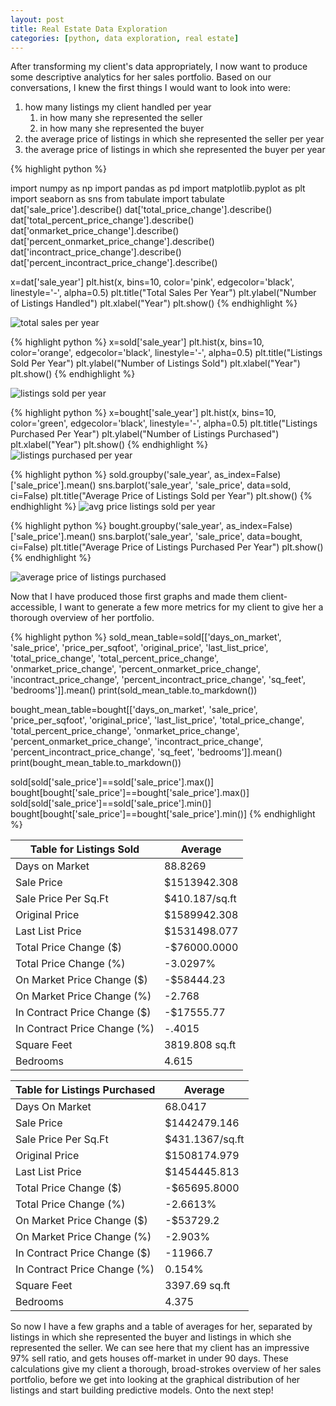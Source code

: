 ```yaml
---
layout: post
title: Real Estate Data Exploration
categories: [python, data exploration, real estate]
---
```


After transforming my client's data appropriately, I now want to produce some descriptive analytics for her sales portfolio. Based on our conversations, I knew the first things I would want to look into were:
1. how many listings my client handled per year
      1. in how many she represented the seller 
      2. in how many she represented the buyer
 2. the average price of listings in which she represented the seller per year
 3. the average price of listings in which she represented the buyer per year

{% highlight python %}

import numpy as np
import pandas as pd
import matplotlib.pyplot as plt
import seaborn as sns
from tabulate import tabulate
dat['sale_price'].describe()
dat['total_price_change'].describe()
dat['total_percent_price_change'].describe()
dat['onmarket_price_change'].describe()
dat['percent_onmarket_price_change'].describe()
dat['incontract_price_change'].describe()
dat['percent_incontract_price_change'].describe()

x=dat['sale_year']
plt.hist(x, bins=10, color='pink', edgecolor='black', linestyle='-', alpha=0.5)
plt.title("Total Sales Per Year")
plt.ylabel("Number of Listings Handled")
plt.xlabel("Year")
plt.show()
{% endhighlight %}

![total sales per year](https://user-images.githubusercontent.com/102122956/173248884-e50af173-a6c6-468b-aa40-2a315c67209b.png)

{% highlight python %}
x=sold['sale_year']
plt.hist(x, bins=10, color='orange', edgecolor='black', linestyle='-', alpha=0.5)
plt.title("Listings Sold Per Year")
plt.ylabel("Number of Listings Sold")
plt.xlabel("Year")
plt.show()
{% endhighlight %}

![listings sold per year](https://user-images.githubusercontent.com/102122956/173249263-62a97339-c4fa-492e-8d00-c950b5d3ae43.png)

{% highlight python %}
x=bought['sale_year']
plt.hist(x, bins=10, color='green', edgecolor='black', linestyle='-', alpha=0.5)
plt.title("Listings Purchased Per Year")
plt.ylabel("Number of Listings Purchased")
plt.xlabel("Year")
plt.show()
{% endhighlight %}
![listings purchased per year](https://user-images.githubusercontent.com/102122956/173249377-fcbd025a-5ad4-4d07-a72a-f5b5c72046ed.png)



{% highlight python %}
sold.groupby('sale_year', as_index=False)['sale_price'].mean()
sns.barplot('sale_year', 'sale_price', data=sold, ci=False)
plt.title("Average Price of Listings Sold per Year")
plt.show()
{% endhighlight %}
![avg price listings sold per year](https://user-images.githubusercontent.com/102122956/173249650-24c83071-9f09-4b51-9c88-3310323170c1.png)


{% highlight python %}
bought.groupby('sale_year', as_index=False)['sale_price'].mean()
sns.barplot('sale_year', 'sale_price', data=bought, ci=False)
plt.title("Average Price of Listings Purchased Per Year")
plt.show()
{% endhighlight %}

![average price of listings purchased](https://user-images.githubusercontent.com/102122956/173249620-f2b74724-edcb-4a4d-badb-8ce9beb241a0.png)

Now that I have produced those first graphs and made them client-accessible, I want to generate a few more metrics for my client to give her a thorough overview of her portfolio.

{% highlight python %}
sold_mean_table=sold[['days_on_market', 'sale_price', 'price_per_sqfoot', 'original_price', 'last_list_price', 'total_price_change', 'total_percent_price_change', 'onmarket_price_change', 'percent_onmarket_price_change', 'incontract_price_change', 'percent_incontract_price_change', 'sq_feet', 'bedrooms']].mean()
print(sold_mean_table.to_markdown())

bought_mean_table=bought[['days_on_market', 'sale_price', 'price_per_sqfoot', 'original_price', 'last_list_price', 'total_price_change', 'total_percent_price_change', 'onmarket_price_change', 'percent_onmarket_price_change', 'incontract_price_change', 'percent_incontract_price_change', 'sq_feet', 'bedrooms']].mean()
print(bought_mean_table.to_markdown())

sold[sold['sale_price']==sold['sale_price'].max()]
bought[bought['sale_price']==bought['sale_price'].max()]
sold[sold['sale_price']==sold['sale_price'].min()]
bought[bought['sale_price']==bought['sale_price'].min()]
{% endhighlight %}

Table for Listings Sold          | Average        |
---------------------------------|----------------|
 Days on Market                  |    88.8269     |
 Sale Price                      |   $1513942.308 |
 Sale Price Per Sq.Ft            | $410.187/sq.ft |
 Original Price                  |   $1589942.308 |
 Last List Price                 | $1531498.077   |
 Total Price Change ($)          | -$76000.0000   |
 Total Price Change (%)          |   -3.0297%     |
 On Market Price Change ($)      |     -$58444.23 |
 On Market Price Change (%)      |     -2.768     |
 In Contract Price Change ($)    |     -$17555.77 |
 In Contract Price Change (%)    |     -.4015     |
 Square Feet                     | 3819.808 sq.ft | 
 Bedrooms                        |        4.615   |  

  
  
  

Table for Listings Purchased      | Average        | 
----------------------------------|----------------|
 Days On Market                   |    68.0417     |
 Sale Price                       |  $1442479.146  |
 Sale Price Per Sq.Ft             | $431.1367/sq.ft|
 Original Price                   |   $1508174.979 |
 Last List Price                  | $1454445.813   |
 Total Price Change ($)           | -$65695.8000   |
 Total Price Change (%)           | -2.6613%       | 
 On Market Price Change ($)       |     -$53729.2  |
 On Market Price Change (%)       |       -2.903%  |
 In Contract Price Change ($)     |       -11966.7 |
 In Contract Price Change (%)     |       0.154%   |
 Square Feet                      | 3397.69 sq.ft  |
 Bedrooms                         | 4.375          |

So now I have a few graphs and a table of averages for her, separated by listings in which she represented the buyer and listings in which she represented the seller. We can see here that my client has an impressive 97% sell ratio, and gets houses off-market in under 90 days. These calculations give my client a thorough, broad-strokes overview of her sales portfolio, before we get into looking at the graphical distribution of her listings and start building predictive models. Onto the next step!


